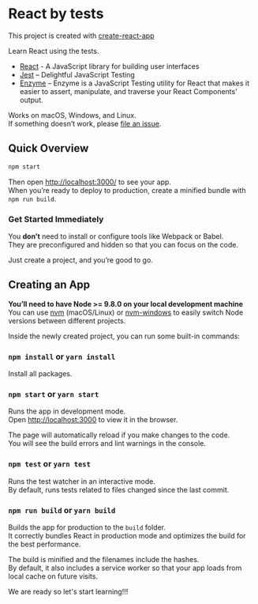 # React by tests
This project is created with [create-react-app](https://github.com/facebook/create-react-app)

Learn React using the tests.

* [React](https://reactjs.org/) - A JavaScript library for building user interfaces
* [Jest](https://facebook.github.io/jest/) – Delightful JavaScript Testing
* [Enzyme](http://airbnb.io/enzyme/) – Enzyme is a JavaScript Testing utility for React that makes it easier to assert, manipulate, and traverse your React Components' output.

Works on macOS, Windows, and Linux.<br>
If something doesn’t work, please [file an issue](https://github.com/sSala/react-by-tests/issues/new).

## Quick Overview

```sh
npm start
```

Then open [http://localhost:3000/](http://localhost:3000/) to see your app.<br>
When you’re ready to deploy to production, create a minified bundle with `npm run build`.


### Get Started Immediately

You **don’t** need to install or configure tools like Webpack or Babel.<br>
They are preconfigured and hidden so that you can focus on the code.

Just create a project, and you’re good to go.

## Creating an App

**You’ll need to have Node >= 9.8.0 on your local development machine** You can use [nvm](https://github.com/creationix/nvm#installation) (macOS/Linux) or [nvm-windows](https://github.com/coreybutler/nvm-windows#node-version-manager-nvm-for-windows) to easily switch Node versions between different projects.

Inside the newly created project, you can run some built-in commands:

### `npm install` or `yarn install`

Install all packages.

### `npm start` or `yarn start`

Runs the app in development mode.<br>
Open [http://localhost:3000](http://localhost:3000) to view it in the browser.

The page will automatically reload if you make changes to the code.<br>
You will see the build errors and lint warnings in the console.

### `npm test` or `yarn test`

Runs the test watcher in an interactive mode.<br>
By default, runs tests related to files changed since the last commit.

### `npm run build` or `yarn build`

Builds the app for production to the `build` folder.<br>
It correctly bundles React in production mode and optimizes the build for the best performance.

The build is minified and the filenames include the hashes.<br>
By default, it also includes a service worker so that your app loads from local cache on future visits.

We are ready so let's start learning!!!
